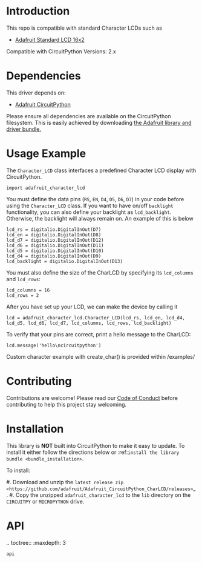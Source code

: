 
Introduction
============

This repo is compatible with standard Character LCDs such as
* [Adafruit Standard LCD 16x2](https://www.adafruit.com/product/181)

Compatible with CircuitPython Versions: 2.x

Dependencies
=============
This driver depends on:

* [Adafruit CircuitPython](https://github.com/adafruit/circuitpython "CircuitPython")


Please ensure all dependencies are available on the CircuitPython filesystem.
This is easily achieved by downloading
[the Adafruit library and driver bundle.](https://github.com/adafruit/Adafruit_CircuitPython_Bundle)

Usage Example
=============

The ``Character_LCD`` class interfaces a predefined Character LCD display with CircuitPython.

    import adafruit_character_lcd

You must define the data pins (``RS``, ``EN``, ``D4``, ``D5``, ``D6``, ``D7``) in your code before using the ``Character_LCD`` class.
If you want to have on/off ``backlight`` functionality, you can also define your backlight as ``lcd_backlight``. Otherwise, the backlight will always remain on. An example of this is below

    lcd_rs = digitalio.DigitalInOut(D7)
    lcd_en = digitalio.DigitalInOut(D8)
    lcd_d7 = digitalio.DigitalInOut(D12)
    lcd_d6 = digitalio.DigitalInOut(D11)
    lcd_d5 = digitalio.DigitalInOut(D10)
    lcd_d4 = digitalio.DigitalInOut(D9)
    lcd_backlight = digitalio.DigitalInOut(D13)

You must also define the size of the CharLCD by specifying its ``lcd_columns`` and ``lcd_rows``:

    lcd_columns = 16
    lcd_rows = 2

After you have set up your LCD, we can make the device by calling it

    lcd = adafruit_character_lcd.Character_LCD(lcd_rs, lcd_en, lcd_d4, lcd_d5, lcd_d6, lcd_d7, lcd_columns, lcd_rows, lcd_backlight)


To verify that your pins are correct, print a hello message to the CharLCD:

    lcd.message('hello\ncircuitpython')


Custom character example with create_char() is provided within /examples/


Contributing
============

Contributions are welcome! Please read our [Code of Conduct](https://github.com/adafruit/Adafruit_CircuitPython_CircuitPython_CharLCD/blob/master/CODE_OF_CONDUCT.md)
before contributing to help this project stay welcoming.

Installation
============

This library is **NOT** built into CircuitPython to make it easy to update. To
install it either follow the directions below or :ref:`install the library bundle <bundle_installation>`.

To install:

#. Download and unzip the `latest release zip <https://github.com/adafruit/Adafruit_CircuitPython_CharLCD/releases>`_.
#. Copy the unzipped ``adafruit_character_lcd`` to the ``lib`` directory on the ``CIRCUITPY`` or ``MICROPYTHON`` drive.

API
===
.. toctree::
    :maxdepth: 3

    api
